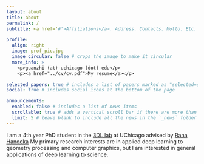 ```yaml
---
layout: about
title: about
permalink: /
subtitle: <a href='#'>Affiliations</a>. Address. Contacts. Motto. Etc.

profile:
  align: right
  image: prof_pic.jpg
  image_circular: false # crops the image to make it circular
  more_info: >
    <p>guanzhi (at) uchicago (dot) edu</p>
    <p><a href="../cv/cv.pdf">My resume</a></p>

selected_papers: true # includes a list of papers marked as "selected={true}"
social: true # includes social icons at the bottom of the page

announcements:
  enabled: false # includes a list of news items
  scrollable: true # adds a vertical scroll bar if there are more than 3 news items
  limit: 5 # leave blank to include all the news in the `_news` folder
---
```

I am a 4th year PhD student in the [3DL lab](https://threedle.cs.uchicago.edu/) at UChicago advised by [Rana Hanocka](https://people.cs.uchicago.edu/~ranahanocka/) My primary research interests are in applied deep learning to geometry processing and computer graphics, but I am interested in general applications of deep learning to science.
